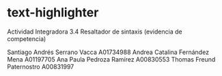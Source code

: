 # text-highlighter
Actividad Integradora 3.4 Resaltador de sintaxis (evidencia de competencia) 


 Santiago Andrés Serrano Vacca     A01734988
 Andrea Catalina Fernández Mena    A01197705
 Ana Paula Pedroza Ramírez         A00830553
 Thomas Freund Paternostro         A00831997
